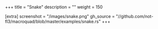 +++
title = "Snake"
description = ""
weight = 150

[extra]
screenshot = "/images/snake.png"
gh_source = "//github.com/not-fl3/macroquad/blob/master/examples/snake.rs"
+++

